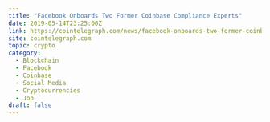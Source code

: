 ```yaml
---
title: "Facebook Onboards Two Former Coinbase Compliance Experts"
date: 2019-05-14T23:25:00Z
link: https://cointelegraph.com/news/facebook-onboards-two-former-coinbase-compliance-experts?utm_medium=RSS&utm_source=hune
site: cointelegraph.com
topic: crypto
category:
  - Blockchain
  - Facebook
  - Coinbase
  - Social Media
  - Cryptocurrencies
  - Job
draft: false
---
```

